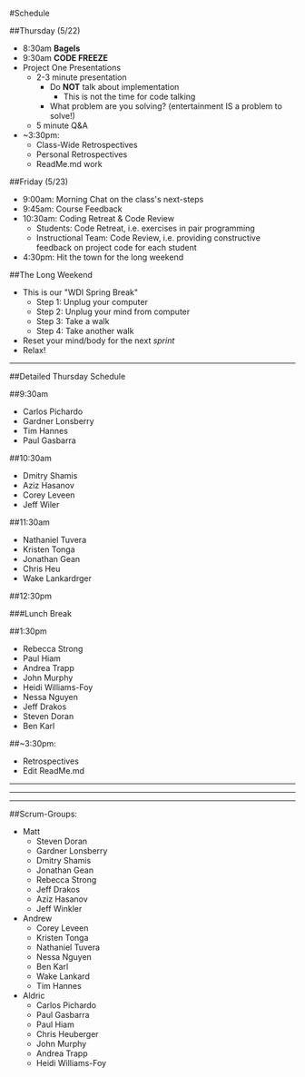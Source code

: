 
#Schedule

##Thursday (5/22)
- 8:30am **Bagels**
- 9:30am **CODE FREEZE**
- Project One Presentations
    - 2-3 minute presentation
        - Do **NOT** talk about implementation
            - This is not the time for code talking
        - What problem are you solving? (entertainment IS a problem to solve!)
    - 5 minute Q&A
- ~3:30pm:
    - Class-Wide Retrospectives
    - Personal Retrospectives
    - ReadMe.md work

##Friday (5/23)
- 9:00am: Morning Chat on the class's next-steps
- 9:45am: Course Feedback
- 10:30am: Coding Retreat & Code Review
    - Students: Code Retreat, i.e. exercises in pair programming
    - Instructional Team: Code Review, i.e. providing constructive feedback on project code for each student
- 4:30pm: Hit the town for the long weekend

##The Long Weekend
- This is our "WDI Spring Break"
    - Step 1: Unplug your computer
    - Step 2: Unplug your mind from computer
    - Step 3: Take a walk
    - Step 4: Take another walk
- Reset your mind/body for the next *sprint*
- Relax!

---

##Detailed Thursday Schedule

##9:30am
- Carlos Pichardo
- Gardner Lonsberry
- Tim Hannes
- Paul Gasbarra

##10:30am
- Dmitry Shamis
- Aziz Hasanov
- Corey Leveen
- Jeff Wiler

##11:30am
- Nathaniel Tuvera
- Kristen Tonga
- Jonathan Gean
- Chris Heu
- Wake Lankardrger

##12:30pm

###Lunch Break

##1:30pm
- Rebecca Strong
- Paul Hiam
- Andrea Trapp
- John Murphy
- Heidi Williams-Foy
- Nessa Nguyen
- Jeff Drakos
- Steven Doran
- Ben Karl

##~3:30pm:
- Retrospectives
- Edit ReadMe.md







---

---

---

##Scrum-Groups:
* Matt
    * Steven Doran
    * Gardner Lonsberry
    * Dmitry Shamis
    * Jonathan Gean
    * Rebecca Strong
    * Jeff Drakos
    * Aziz Hasanov
    * Jeff Winkler
* Andrew
    * Corey Leveen
    * Kristen Tonga
    * Nathaniel Tuvera
    * Nessa Nguyen
    * Ben Karl
    * Wake Lankard
    * Tim Hannes
* Aldric
    * Carlos Pichardo
    * Paul Gasbarra
    * Paul Hiam
    * Chris Heuberger
    * John Murphy
    * Andrea Trapp
    * Heidi Williams-Foy
